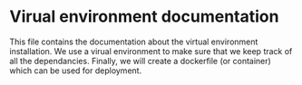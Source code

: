 # Virual environment documentation
This file contains the documentation about the virtual environment installation. We use a virual environment to make sure that we keep track of all the dependancies. Finally, we will create a dockerfile (or container) which can be used for deployment. 